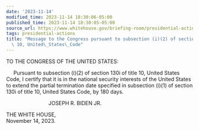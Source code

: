 ```yaml
---
date: '2023-11-14'
modified_time: 2023-11-14 18:30:06-05:00
published_time: 2023-11-14 18:30:05-05:00
source_url: https://www.whitehouse.gov/briefing-room/presidential-actions/2023/11/14/message-to-the-congress-pursuant-to-subsection-i2-of-section-130i-of-title-10-united-states-code/
tags: presidential-actions
title: "Message to the Congress pursuant to subsection (i)(2) of section 130i of title\
  \ 10, United\_States\_Code"
---
```

 
TO THE CONGRESS OF THE UNITED STATES:  
  
  
     Pursuant to subsection (i)(2) of section 130i of title 10, United
States Code, I certify that it is in the national security interests of
the United States to extend the partial termination date specified in
subsection (i)(1) of section 130i of title 10, United States Code, by
180 days.

                             JOSEPH R. BIDEN JR.

THE WHITE HOUSE,  
November 14, 2023.
